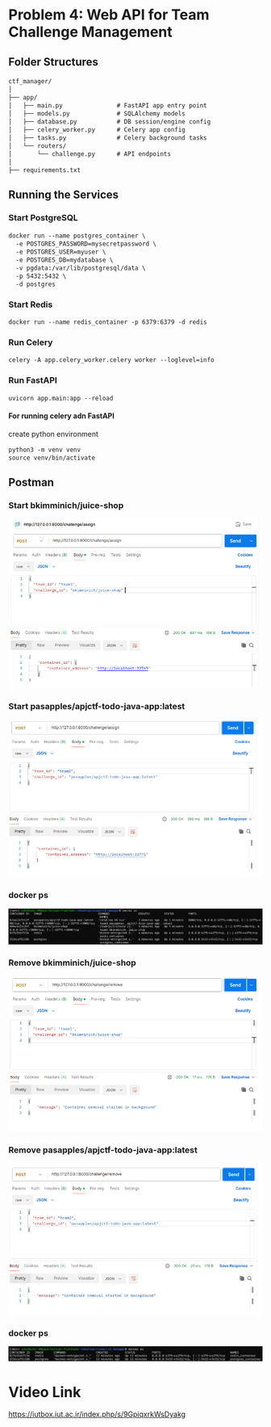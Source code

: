 # Problem 4: Web API for Team Challenge Management
## Folder Structures 
```
ctf_manager/
│
├── app/
│   ├── main.py               # FastAPI app entry point
│   ├── models.py             # SQLAlchemy models
│   ├── database.py           # DB session/engine config
│   ├── celery_worker.py      # Celery app config
│   ├── tasks.py              # Celery background tasks
│   └── routers/
│       └── challenge.py      # API endpoints
│
├── requirements.txt

```

## Running the Services
### Start PostgreSQL
``` docker
docker run --name postgres_container \
  -e POSTGRES_PASSWORD=mysecretpassword \
  -e POSTGRES_USER=myuser \
  -e POSTGRES_DB=mydatabase \
  -v pgdata:/var/lib/postgresql/data \
  -p 5432:5432 \
  -d postgres
```
### Start Redis
```docker
docker run --name redis_container -p 6379:6379 -d redis 
```
### Run Celery
```docker
celery -A app.celery_worker.celery worker --loglevel=info
```
### Run FastAPI
```
uvicorn app.main:app --reload
```

#### For running celery adn FastAPI 
create python environment
```
python3 -m venv venv
source venv/bin/activate
```

## Postman
### Start bkimminich/juice-shop
![](images/postman_1.png)
### Start pasapples/apjctf-todo-java-app:latest
 ![](images/postman_2.png)
### docker ps
 ![](images/docker_ps_1.png)

 ### Remove bkimminich/juice-shop
![](images/postman_3.png)
 ### Remove pasapples/apjctf-todo-java-app:latest 
 ![](images/postman_4.png)
 ### docker ps
 ![](images/docker_ps_2.png)

 # Video Link
https://iutbox.iut.ac.ir/index.php/s/9GpiqxrkWsDyakg